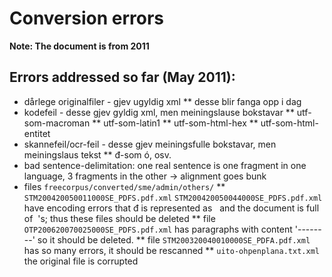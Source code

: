 Conversion errors
=========

**Note: The document is from 2011**

## Errors addressed so far (May 2011):


* dårlege originalfiler - gjev ugyldig xml
** desse blir fanga opp i dag
* kodefeil - desse gjev gyldig xml, men meiningslause bokstavar
** utf-som-macroman
** utf-som-latin1
** utf-som-html-hex
** utf-som-html-entitet
* skannefeil/ocr-feil - desse gjev meiningsfulle bokstavar, men meiningslaus tekst
** đ-som ó, osv.
* bad sentence-delimitation: one real sentence is one fragment in one language,
  3 fragments in the other -> alignment goes bunk
* files `freecorpus/converted/sme/admin/others/` 
** `STM200420050011000SE_PDFS.pdf.xml` 
  `STM200420050044000SE_PDFS.pdf.xml`
  have encoding errors that đ is represented as &nbsp; and the document is full of
  &nbsp;'s; thus these files should be deleted
** file `OTP200620070025000SE_PDFS.pdf.xml`
  has paragraphs with content '--------' so it should be deleted.
** file `STM200320040010000SE_PDFA.pdf.xml`
  has so many errors, it should be rescanned
** `uito-ohpenplana.txt.xml`
  the original file is corrupted


